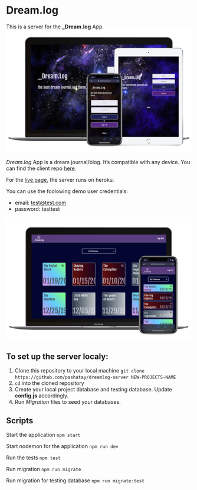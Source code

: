 # Dream.log

This is a server for the **\_Dream.log** App.
![app image](src/images/mainpage.png)

_Dream.log_ App is a dream journal/blog.
It’s compatible with any device.
You can find the client repo [here](https://github.com/pashatay/dreamlog).

For the [live page](https://dreamlog.now.sh/), the server runs on heroku.

You can use the foolowing demo user credentials:

- email: test@test.com
- password: testtest

![app image](src/images/log-laptop.png)

## To set up the server localy:

1. Clone this repository to your local machine `git clone https://github.com/pashatay/dreamlog-server NEW-PROJECTS-NAME`
2. `cd` into the cloned repository
3. Create your local project database and testing database. Update **config.js** accordingly.
4. Run _Migration_ files to seed your databases.

## Scripts

Start the application `npm start`

Start nodemon for the application `npm run dev`

Run the tests `npm test`

Run migration `npm run migrate`

Run migration for testing database `npm run migrate:test`
